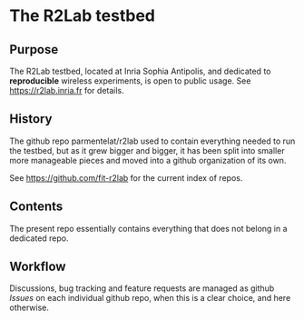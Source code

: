 # The R2Lab testbed

## Purpose

The R2Lab testbed, located at Inria Sophia Antipolis, and dedicated to
**reproducible** wireless experiments, is open to public usage. See
https://r2lab.inria.fr for details.

## History

The github repo parmentelat/r2lab used to contain everything needed to
run the testbed, but as it grew bigger and bigger, it has been split
into smaller more manageable pieces and moved into a github
organization of its own.

See https://github.com/fit-r2lab for the current index of repos.

## Contents

The present repo essentially contains everything that does not belong in a dedicated repo.

## Workflow

Discussions, bug tracking and feature requests are managed as github *Issues* on each individual github repo, when this is a clear choice, and here otherwise.

